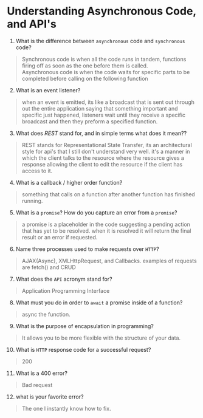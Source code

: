 # Understanding Asynchronous Code, and API's
01. What is the difference between `asynchronous` code and `synchronous` code?

  > Synchronous code is when all the code runs in tandem, functions firing off as soon as the one before them is called.
  <br> Asynchronous code is when the code waits for specific parts to be completed before calling on the following function

02. What is an event listener?

  > when an event is emitted, its like a broadcast that is sent out through out the entire application saying that something important and specific just happened, listeners wait until they receive a specific broadcast and then they preform a specified function. 

03. What does *REST* stand for, and in simple terms what does it mean??

  > REST stands for Representational State Transfer, its an architectural style for api's that I still don't understand very well. it's a manner in which the client talks to the resource where the resource gives a response allowing the client to edit the resource if the client has access to it. 

04. What is a callback / higher order function?

  > something that calls on a function after another function has finished running. 

05. What is a `promise`? How do you capture an error from a `promise`?

  > a promise is a placeholder in the code suggesting a pending action that has yet to be resolved. when it is resolved it will return the final result or an error if requested. 

06. Name three processes used to make requests over `HTTP`?

  > AJAX(Async), XMLHttpRequest, and Callbacks. examples of requests are fetch() and CRUD

07. What does the `API` acronym stand for?

  >Application Programming Interface

08. What must you do in order to `await` a promise inside of a function?

  > async the function. 

09. What is the purpose of encapsulation in programming?

  > It allows you to be more flexible with the structure of your data.

10. What is `HTTP` response code for a successful request?

  > 200

11. What is a 400 error?

  > Bad request

12. what is your favorite error? 

  > The one I instantly know how to fix.
